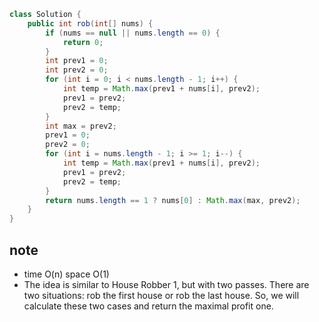``` java
class Solution {
    public int rob(int[] nums) {
        if (nums == null || nums.length == 0) {
            return 0;
        }
        int prev1 = 0;
        int prev2 = 0;
        for (int i = 0; i < nums.length - 1; i++) {
            int temp = Math.max(prev1 + nums[i], prev2);
            prev1 = prev2;
            prev2 = temp;
        }
        int max = prev2;
        prev1 = 0;
        prev2 = 0;
        for (int i = nums.length - 1; i >= 1; i--) {
            int temp = Math.max(prev1 + nums[i], prev2);
            prev1 = prev2;
            prev2 = temp;
        }
        return nums.length == 1 ? nums[0] : Math.max(max, prev2);
    }
}
```

## note
* time O(n) space O(1)
* The idea is similar to House Robber 1, but with two passes. There are two situations: rob the first house or rob the last house.
So, we will calculate these two cases and return the maximal profit one. 
